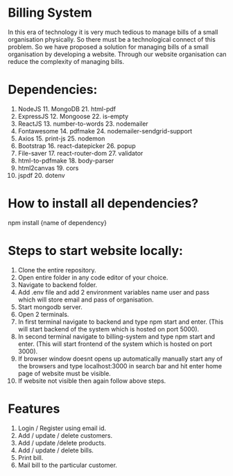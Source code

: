 # Billing System

In this era of technology it is very much tedious to manage bills of a small organisation physically. So there must be a technological connect of this problem. So we have proposed a solution for managing bills of a small organisation by developing a website. Through our website organisation can reduce the complexity of managing bills. 

# Dependencies:
1. NodeJS                              11. MongoDB                    21. html-pdf
2. ExpressJS                           12. Mongoose                   22. is-empty
3. ReactJS                             13. number-to-words            23. nodemailer
4. Fontawesome                         14. pdfmake                    24. nodemailer-sendgrid-support
5. Axios                               15. print-js                   25. nodemon
6. Bootstrap                           16. react-datepicker           26. popup
7. File-saver                          17. react-router-dom           27. validator
8. html-to-pdfmake                     18. body-parser
9. html2canvas                         19. cors
10. jspdf                              20. dotenv

# How to install all dependencies? 
npm install {name of dependency}

# Steps to start website locally:
1. Clone the entire repository.
2. Open entire folder in any code editor of your choice.
3. Navigate to backend folder.
4. Add .env file and add 2 environment variables name user and pass which will store email and pass of organisation.
5. Start mongodb server.
6. Open 2 terminals.
7. In first terminal navigate to backend and type npm start and enter. (This will start backend of the system which is hosted on port 5000).
8. In second terminal navigate to billing-system and type npm start and enter. (This will start frontend of the system which is hosted on port 3000).
9. If browser window doesnt opens up automatically manually start any of the browsers and type localhost:3000 in search bar and hit enter home page of website must be visible.
10. If website not visible then again follow above steps.


# Features
1. Login / Register using email id.
2. Add / update / delete customers.
3. Add / update /delete products.
4. Add / update / delete bills.
5. Print bill.
6. Mail bill to the particular customer.
